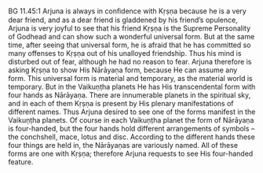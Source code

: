 BG 11.45:1	Arjuna is always in conﬁdence with Kṛṣṇa because he is a very dear friend, and as a dear friend is gladdened by his friend’s opulence, Arjuna is very joyful to see that his friend Kṛṣṇa is the Supreme Personality of Godhead and can show such a wonderful universal form. But at the same time, after seeing that universal form, he is afraid that he has committed so many offenses to Kṛṣṇa out of his unalloyed friendship. Thus his mind is disturbed out of fear, although he had no reason to fear. Arjuna therefore is asking Kṛṣṇa to show His Nārāyaṇa form, because He can assume any form. This universal form is material and temporary, as the material world is temporary. But in the Vaikuṇṭha planets He has His transcendental form with four hands as Nārāyaṇa. There are innumerable planets in the spiritual sky, and in each of them Kṛṣṇa is present by His plenary manifestations of different names. Thus Arjuna desired to see one of the forms manifest in the Vaikuṇṭha planets. Of course in each Vaikuṇṭha planet the form of Nārāyaṇa is four-handed, but the four hands hold different arrangements of symbols – the conchshell, mace, lotus and disc. According to the different hands these four things are held in, the Nārāyaṇas are variously named. All of these forms are one with Kṛṣṇa; therefore Arjuna requests to see His four-handed feature.